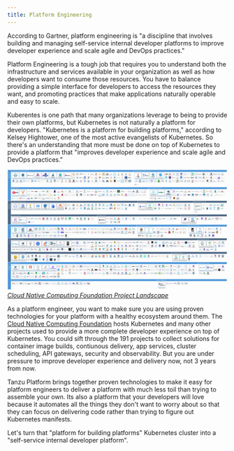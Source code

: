 ```yaml
---
title: Platform Engineering
---
```


According to Gartner, platform engineering is "a discipline that involves building and managing self-service internal developer platforms to improve developer experience and scale agile and DevOps practices."

Platform Engineering is a tough job that requires you to understand both the infrastructure and services available in your organization as well as how developers want to consume those resources.  You have to balance providing a simple interface for developers to access the resources they want, and promoting practices that make applications naturally operable and easy to scale.

Kuberentes is one path that many organizations leverage to being to provide their own platforms, but Kubernetes is not naturally a platform for developers.  "Kubernetes is a platform for building platforms," according to Kelsey Hightower, one of the most active evangelists of Kubernetes.  So there's an understanding that more must be done on top of Kubernetes to provide a platform that "improves developer experience and scale agile and DevOps practices."

![CNCF Landscape Slide showing 191 projects](CNCFLandscape.jpg)
*[Cloud Native Computing Foundation Project Landscape](https://landscape.cncf.io/)*

As a platform engineer, you want to make sure you are using proven technologies for your platform with a healthy ecosystem around them.  The [Cloud Native Computing Foundation](https://cncf.io) hosts Kubernetes and many other projects used to provide a more complete developer experience on top of Kubernetes.  You could sift through the 191 projects to collect solutions for container image builds, contiunous delivery, app services, cluster scheduling, API gateways, security and observability.  But you are under pressure to improve developer experience and delivery now, not 3 years from now.

Tanzu Platform brings together proven technologies to make it easy for platform engineers to deliver a platform with much less toil than trying to assemble your own.  Its also a platform that your developers will love because it automates all the things they don't want to worry about so that they can focus on delivering code rather than trying to figure out Kubernetes manifests.

Let's turn that "platform for building platforms" Kubernetes cluster into a "self-service internal developer platform".